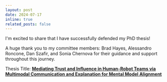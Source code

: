 ```yaml
---
layout: post
date: 2024-07-17
inline: true
related_posts: false
---
```


I'm excited to share that I have successfully defended my PhD thesis!

A huge thank you to my committee members: Brad Hayes, Alessandro Roncone, Dan Szafir, and Sonia Chernova for their guidance and support throughout this journey.

Thesis Title: [**Mediating Trust and Influence in Human-Robot Teams via Multimodal Communication and Explanation for Mental Model Alignment**](https://www.proquest.com/openview/44125401f38c54e69730ed3085f4055c/1?pq-origsite=gscholar&cbl=18750&diss=y)

